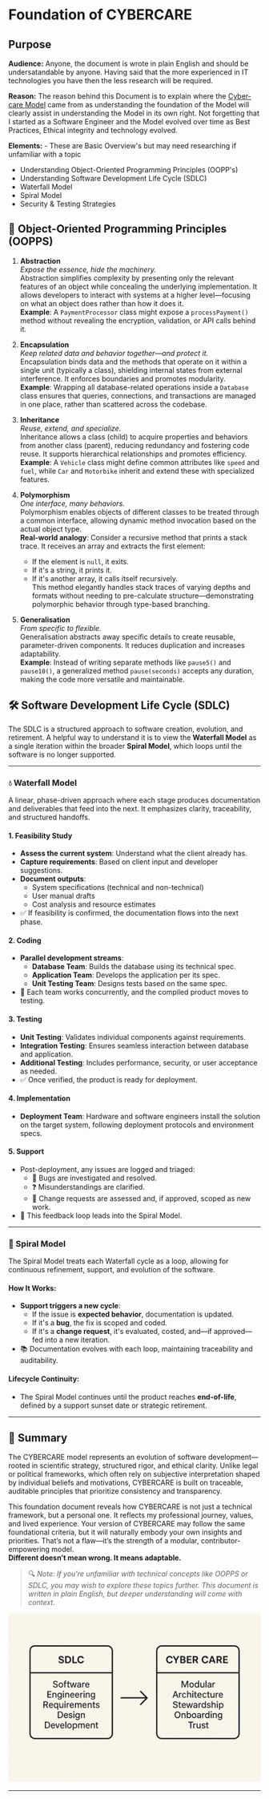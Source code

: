 # Foundation of CYBERCARE

## Purpose
**Audience:** Anyone, the document is wrote in plain English and should be undersatandable by anyone.  Having said that the more experienced in IT technologies you have then the less research will be required.

**Reason:** The reason behind this Document is to explain where the [Cyber-care Model](../README.md) came from as understanding the foundation of the Model will clearly assist in understanding the Model in its own right.  Not forgetting that I started as a Software Engineer and the Model evolved over time as Best Practices, Ethical integrity and technology evolved.

**Elements:** - These are Basic Overview's but may need researching if unfamiliar with a topic
- Understanding Object-Oriented Programming Principles (OOPP's)
- Understanding Software Development Life Cycle (SDLC)
- Waterfall Model
- Spiral Model
- Security & Testing Strategies

## 🧠 Object-Oriented Programming Principles (OOPPS)

1. **Abstraction**  
   _Expose the essence, hide the machinery._  
   Abstraction simplifies complexity by presenting only the relevant features of an object while concealing the underlying implementation. It allows developers to interact with systems at a higher level—focusing on what an object does rather than how it does it.  
   **Example**: A `PaymentProcessor` class might expose a `processPayment()` method without revealing the encryption, validation, or API calls behind it.

2. **Encapsulation**  
   _Keep related data and behavior together—and protect it._  
   Encapsulation binds data and the methods that operate on it within a single unit (typically a class), shielding internal states from external interference. It enforces boundaries and promotes modularity.  
   **Example**: Wrapping all database-related operations inside a `Database` class ensures that queries, connections, and transactions are managed in one place, rather than scattered across the codebase.

3. **Inheritance**  
   _Reuse, extend, and specialize._  
   Inheritance allows a class (child) to acquire properties and behaviors from another class (parent), reducing redundancy and fostering code reuse. It supports hierarchical relationships and promotes efficiency.  
   **Example**: A `Vehicle` class might define common attributes like `speed` and `fuel`, while `Car` and `Motorbike` inherit and extend these with specialized features.

4. **Polymorphism**  
   _One interface, many behaviors._  
   Polymorphism enables objects of different classes to be treated through a common interface, allowing dynamic method invocation based on the actual object type.  
   **Real-world analogy**: Consider a recursive method that prints a stack trace. It receives an array and extracts the first element:
   - If the element is `null`, it exits.
   - If it's a string, it prints it.
   - If it's another array, it calls itself recursively.  
   This method elegantly handles stack traces of varying depths and formats without needing to pre-calculate structure—demonstrating polymorphic behavior through type-based branching.

5. **Generalisation**  
   _From specific to flexible._  
   Generalisation abstracts away specific details to create reusable, parameter-driven components. It reduces duplication and increases adaptability.  
   **Example**: Instead of writing separate methods like `pause5()` and `pause10()`, a generalized method `pause(seconds)` accepts any duration, making the code more versatile and maintainable.

## 🛠️ Software Development Life Cycle (SDLC)

The SDLC is a structured approach to software creation, evolution, and retirement. A helpful way to understand it is to view the **Waterfall Model** as a single iteration within the broader **Spiral Model**, which loops until the software is no longer supported.

---

### 💧 Waterfall Model  
A linear, phase-driven approach where each stage produces documentation and deliverables that feed into the next. It emphasizes clarity, traceability, and structured handoffs.

#### 1. **Feasibility Study**
- **Assess the current system**: Understand what the client already has.
- **Capture requirements**: Based on client input and developer suggestions.
- **Document outputs**:
  - System specifications (technical and non-technical)
  - User manual drafts
  - Cost analysis and resource estimates  
- ✅ If feasibility is confirmed, the documentation flows into the next phase.

#### 2. **Coding**
- **Parallel development streams**:
  - **Database Team**: Builds the database using its technical spec.
  - **Application Team**: Develops the application per its spec.
  - **Unit Testing Team**: Designs tests based on the same spec.  
- 🧩 Each team works concurrently, and the compiled product moves to testing.

#### 3. **Testing**
- **Unit Testing**: Validates individual components against requirements.
- **Integration Testing**: Ensures seamless interaction between database and application.
- **Additional Testing**: Includes performance, security, or user acceptance as needed.  
- ✅ Once verified, the product is ready for deployment.

#### 4. **Implementation**
- **Deployment Team**: Hardware and software engineers install the solution on the target system, following deployment protocols and environment specs.

#### 5. **Support**
- Post-deployment, any issues are logged and triaged:
  - 🐞 Bugs are investigated and resolved.
  - ❓ Misunderstandings are clarified.
  - 🔄 Change requests are assessed and, if approved, scoped as new work.  
- 🔁 This feedback loop leads into the Spiral Model.

---

### 🔄 Spiral Model  
The Spiral Model treats each Waterfall cycle as a loop, allowing for continuous refinement, support, and evolution of the software.

#### How It Works:
- **Support triggers a new cycle**:
  - If the issue is **expected behavior**, documentation is updated.
  - If it's a **bug**, the fix is scoped and coded.
  - If it's a **change request**, it's evaluated, costed, and—if approved—fed into a new iteration.  
- 📚 Documentation evolves with each loop, maintaining traceability and auditability.

#### Lifecycle Continuity:
- The Spiral Model continues until the product reaches **end-of-life**, defined by a support sunset date or strategic retirement.

---

## 🧱 Summary

The CYBERCARE model represents an evolution of software development—rooted in scientific strategy, structured rigor, and ethical clarity. Unlike legal or political frameworks, which often rely on subjective interpretation shaped by individual beliefs and motivations, CYBERCARE is built on traceable, auditable principles that prioritize consistency and transparency.

This foundation document reveals how CYBERCARE is not just a technical framework, but a personal one. It reflects my professional journey, values, and lived experience. Your version of CYBERCARE may follow the same foundational criteria, but it will naturally embody your own insights and priorities. That’s not a flaw—it’s the strength of a modular, contributor-empowering model.  
**Different doesn’t mean wrong. It means adaptable.**

> 🔍 _Note: If you're unfamiliar with technical concepts like OOPPS or SDLC, you may wish to explore these topics further. This document is written in plain English, but deeper understanding will come with context._

![Transformation from SDLC to Cyber Care](./assets/sdlc2cybercare.png)


---
